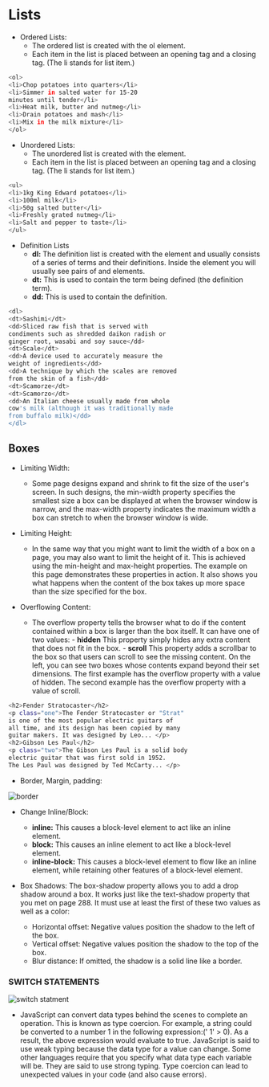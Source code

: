 # Lists

- Ordered Lists:
  - The ordered list is created with
    the ol element.
  - Each item in the list is placed
    between an opening tag
    and a closing tag. (The li
    stands for list item.)

```bash
<ol>
<li>Chop potatoes into quarters</li>
<li>Simmer in salted water for 15-20
minutes until tender</li>
<li>Heat milk, butter and nutmeg</li>
<li>Drain potatoes and mash</li>
<li>Mix in the milk mixture</li>
</ol>
```

- Unordered Lists:
  - The unordered list is created
    with the element.
  - Each item in the list is placed
    between an opening tag
    and a closing tag. (The li
    stands for list item.)

```bash
<ul>
<li>1kg King Edward potatoes</li>
<li>100ml milk</li>
<li>50g salted butter</li>
<li>Freshly grated nutmeg</li>
<li>Salt and pepper to taste</li>
</ul>
```

- Definition Lists
  - **dl:** The definition list is created with
    the element and usually
    consists of a series of terms and
    their definitions.
    Inside the element you will
    usually see pairs of and elements.
  - **dt:** This is used to contain the term
    being defined (the definition
    term).
  - **dd:** This is used to contain the
    definition.

```bash
<dl>
<dt>Sashimi</dt>
<dd>Sliced raw fish that is served with
condiments such as shredded daikon radish or
ginger root, wasabi and soy sauce</dd>
<dt>Scale</dt>
<dd>A device used to accurately measure the
weight of ingredients</dd>
<dd>A technique by which the scales are removed
from the skin of a fish</dd>
<dt>Scamorze</dt>
<dt>Scamorzo</dt>
<dd>An Italian cheese usually made from whole
cow's milk (although it was traditionally made
from buffalo milk)</dd>
</dl>
```

## Boxes

- Limiting Width:

  - Some page designs expand and
    shrink to fit the size of the user's
    screen. In such designs, the
    min-width property specifies
    the smallest size a box can be
    displayed at when the browser
    window is narrow, and the
    max-width property indicates
    the maximum width a box can
    stretch to when the browser
    window is wide.

- Limiting Height:

  - In the same way that you might
    want to limit the width of a box
    on a page, you may also want
    to limit the height of it. This is
    achieved using the min-height
    and max-height properties.
    The example on this page
    demonstrates these properties
    in action. It also shows you what
    happens when the content of the
    box takes up more space than
    the size specified for the box.

- Overflowing Content:
  - The overflow property tells the
    browser what to do if the content
    contained within a box is larger
    than the box itself. It can have
    one of two values: - **hidden**
    This property simply hides any
    extra content that does not fit in
    the box. - **scroll**
    This property adds a scrollbar to
    the box so that users can scroll
    to see the missing content.
    On the left, you can see two
    boxes whose contents expand
    beyond their set dimensions. The
    first example has the overflow
    property with a value of hidden.
    The second example has the
    overflow property with a value
    of scroll.

```bash
<h2>Fender Stratocaster</h2>
<p class="one">The Fender Stratocaster or "Strat"
is one of the most popular electric guitars of
all time, and its design has been copied by many
guitar makers. It was designed by Leo... </p>
<h2>Gibson Les Paul</h2>
<p class="two">The Gibson Les Paul is a solid body
electric guitar that was first sold in 1952.
The Les Paul was designed by Ted McCarty... </p>
```

- Border, Margin, padding:

![border](https://tutorialehtml.com/assets_tutorials/img/boxmodel.gif)

- Change Inline/Block:

  - **inline:**
    This causes a block-level
    element to act like an inline
    element.
  - **block:**
    This causes an inline element to
    act like a block-level element.
  - **inline-block:**
    This causes a block-level
    element to flow like an inline
    element, while retaining other
    features of a block-level element.

- Box Shadows: The box-shadow property
  allows you to add a drop shadow
  around a box. It works just like
  the text-shadow property that
  you met on page 288. It must
  use at least the first of these two
  values as well as a color:
  - Horizontal offset:
    Negative values position the
    shadow to the left of the box.
  - Vertical offset:
    Negative values position the
    shadow to the top of the box.
  - Blur distance:
    If omitted, the shadow is a solid
    line like a border.

### SWITCH STATEMENTS

![switch statment](https://hajsoftutorial.com/java/wp-content/uploads/2014/12/0-1-Copy351.png)

- JavaScript can convert data
  types behind the scenes to
  complete an operation. This is
  known as type coercion. For
  example, a string could be
  converted to a number 1 in the
  following expression:(' 1' > 0).
  As a result, the above expression
  would evaluate to true.
  JavaScript is said to use weak
  typing because the data type
  for a value can change. Some
  other languages require that you
  specify what data type
  each variable will be. They are
  said to use strong typing.
  Type coercion can lead to
  unexpected values in your
  code (and also cause errors).
